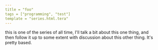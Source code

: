 ```yaml
---
title = "foo"
tags = ["programming", "test"]
template = "series.html.tera"
---
```


this is one of the series of all time, I'll talk a bit about this one thing, and then follow it up to some extent with discussion about this other thing. It's pretty based.